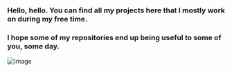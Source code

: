 ### Hello, hello. You can find all my projects here that I mostly work on during my free time.
### I hope some of my repositories end up being useful to some of you, some day.
![image](https://github.com/CaptainCluster/CaptainCluster/assets/121576355/c3e9ce22-5957-4ad4-a4ea-a723b5eb01ae)
